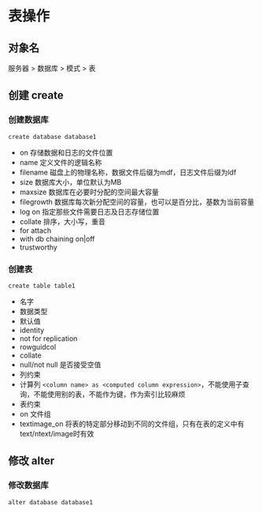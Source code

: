 # 表操作

## 对象名

服务器 > 数据库 > 模式 > 表

<!-- TODO 没搞懂模式 -->

## 创建 create

### 创建数据库

`create database database1`

* on 存储数据和日志的文件位置
* name 定义文件的逻辑名称
* filename 磁盘上的物理名称，数据文件后缀为mdf，日志文件后缀为ldf
* size 数据库大小，单位默认为MB
* maxsize 数据库在必要时分配的空间最大容量
* filegrowth 数据库每次新分配空间的容量，也可以是百分比，基数为当前容量
* log on 指定那些文件需要日志及日志存储位置
* collate 排序，大小写，重音
* for attach
* with db chaining on|off
* trustworthy

<!-- TODO 例子 -->

### 创建表

`create table table1`

* 名字
* 数据类型
* 默认值
* identity
* not for replication
* rowguidcol
* collate
* null/not null 是否接受空值
* 列约束
* 计算列 `<column name> as <computed column expression>`，不能使用子查询，不能使用别的表，不能作为键，作为索引比较麻烦
* 表约束
* on 文件组
* textimage_on 将表的特定部分移动到不同的文件组，只有在表的定义中有 text/ntext/image时有效

<!-- TODO 例子 -->

## 修改 alter

### 修改数据库

`alter database database1`

